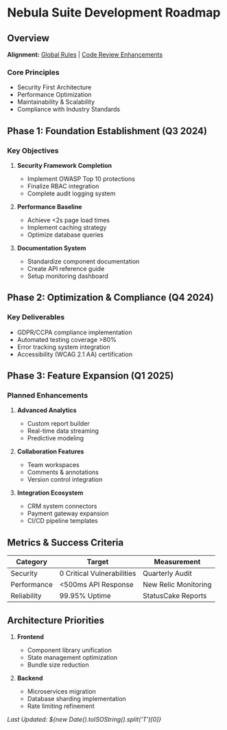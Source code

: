 # Nebula Suite Development Roadmap
## Overview
**Alignment:** [Global Rules](./development/global_rules.md) | [Code Review Enhancements](./reviews/code_review_enhancements.md)

### Core Principles
- Security First Architecture
- Performance Optimization
- Maintainability & Scalability
- Compliance with Industry Standards

## Phase 1: Foundation Establishment (Q3 2024)
### Key Objectives
1. **Security Framework Completion**
   - Implement OWASP Top 10 protections
   - Finalize RBAC integration
   - Complete audit logging system

2. **Performance Baseline**
   - Achieve <2s page load times
   - Implement caching strategy
   - Optimize database queries

3. **Documentation System**
   - Standardize component documentation
   - Create API reference guide
   - Setup monitoring dashboard

## Phase 2: Optimization & Compliance (Q4 2024)
### Key Deliverables
- GDPR/CCPA compliance implementation
- Automated testing coverage >80%
- Error tracking system integration
- Accessibility (WCAG 2.1 AA) certification

## Phase 3: Feature Expansion (Q1 2025)
### Planned Enhancements
1. **Advanced Analytics**
   - Custom report builder
   - Real-time data streaming
   - Predictive modeling

2. **Collaboration Features**
   - Team workspaces
   - Comments & annotations
   - Version control integration

3. **Integration Ecosystem**
   - CRM system connectors
   - Payment gateway expansion
   - CI/CD pipeline templates

## Metrics & Success Criteria
| Category | Target | Measurement |
|----------|--------|-------------|
| Security | 0 Critical Vulnerabilities | Quarterly Audit |
| Performance | <500ms API Response | New Relic Monitoring |
| Reliability | 99.95% Uptime | StatusCake Reports |

## Architecture Priorities
1. **Frontend**
   - Component library unification
   - State management optimization
   - Bundle size reduction

2. **Backend**
   - Microservices migration
   - Database sharding implementation
   - Rate limiting refinement

*Last Updated: ${new Date().toISOString().split('T')[0]}*